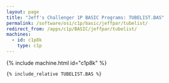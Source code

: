 ```yaml
---
layout: page
title: "Jeff's Challenger 1P BASIC Programs: TUBELIST.BAS"
permalink: /software/osi/c1p/basic/jeffpar/tubelist/
redirect_from: /apps/c1p/BASIC/jeffpar/tubelist/
machines:
  - id: c1p8k
    type: c1p
---
```


{% include machine.html id="c1p8k" %}

```bas
{% include_relative TUBELIST.BAS %}
```
